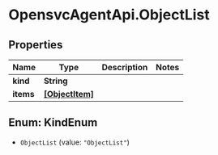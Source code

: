 # OpensvcAgentApi.ObjectList

## Properties

Name | Type | Description | Notes
------------ | ------------- | ------------- | -------------
**kind** | **String** |  | 
**items** | [**[ObjectItem]**](ObjectItem.md) |  | 



## Enum: KindEnum


* `ObjectList` (value: `"ObjectList"`)




